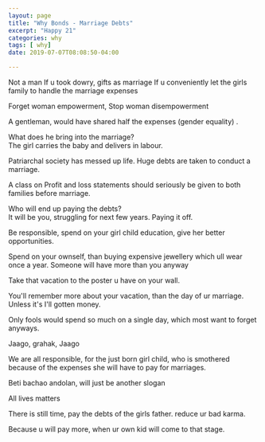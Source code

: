 ```yaml
---
layout: page
title: "Why Bonds - Marriage Debts"
excerpt: "Happy 21"
categories: why
tags: [ why]
date: 2019-07-07T08:08:50-04:00

---
```


Not a man
If u took dowry,  gifts as marriage
If u conveniently let the girls family to handle the marriage expenses

Forget woman empowerment,
Stop woman disempowerment

A gentleman,
would have shared half the expenses (gender equality) .

What does he bring into the marriage?  
The girl carries the baby and delivers in labour.

Patriarchal society has messed up life.
Huge debts are taken to conduct a marriage.

A class on Profit and loss statements should seriously be given to both families before marriage.

Who will end up paying the debts?  
It will be you,  struggling for next few years. Paying it off.

Be responsible,  spend on your girl child education,  give her better opportunities.

Spend on your ownself,  than buying expensive jewellery which ull wear once a year. Someone will have more than you anyway


Take that vacation to the poster u have on your wall.

You'll remember more about your vacation,  than the day of ur marriage.
Unless it's I'll gotten money.

Only fools would spend so much on a single day,  which most want to forget anyways.

Jaago,  grahak,  Jaago

We are all responsible,  for the just born girl child,   who is smothered because of the expenses she will have to pay for marriages.

Beti bachao andolan,  will just be another slogan

All lives matters

There is still time,  pay the debts of the girls father.  reduce ur bad karma.

Because u will pay more,  when ur own kid will come to that stage.
